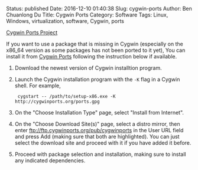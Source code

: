 Status: published
Date: 2016-12-10 01:40:38
Slug: cygwin-ports
Author: Ben Chuanlong Du
Title: Cygwin Ports
Category: Software
Tags: Linux, Windows, virtualization, software, Cygwin, ports

[Cygwin Ports Project](http://cygwinports.org/)


If you want to use a package that is missing in Cygwin 
(especially on the x86_64 version as some packages has not been ported to it yet),
You can install it from 
[Cygwin Ports](https://sourceware.org/cygwinports/)
following the instruction below if available.

1. Download the newest version of Cygwin installtion program.

2. Launch the Cygwin installation program with the `-K` flag in a Cygwin shell.
    For example,

        cygstart -- /path/to/setup-x86.exe -K http://cygwinports.org/ports.gpg

3. On the "Choose Installation Type" page, 
    select "Install from Internet".

4. On the "Choose Download Site(s)" page, 
    select a distro mirror, 
    then enter <ftp://ftp.cygwinports.org/pub/cygwinports> 
    in the User URL field and press Add (making sure that both are highlighted).
    You can just select the download site and proceed with it if you have added it before.

5. Proceed with package selection and installation, 
    making sure to install any indicated dependencies.